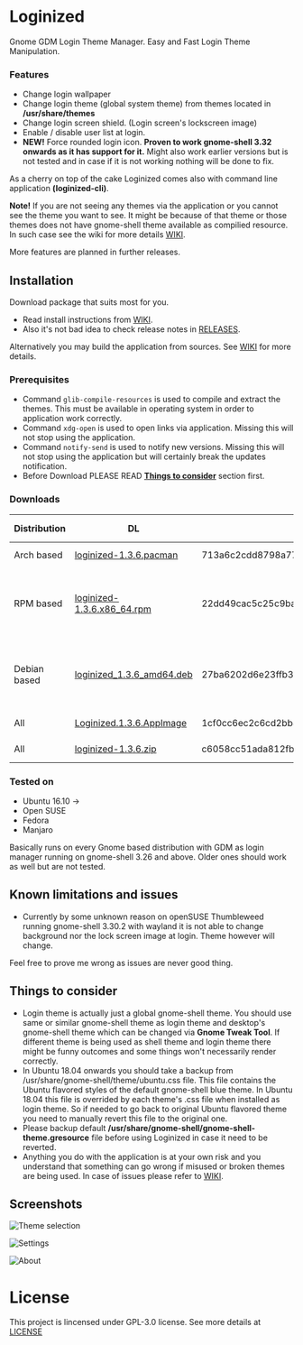 # Loginized
Gnome GDM Login Theme Manager. Easy and Fast Login Theme Manipulation.

### Features
* Change login wallpaper
* Change login theme (global system theme) from themes located in __/usr/share/themes__
* Change login screen shield. (Login screen's lockscreen image)
* Enable / disable user list at login. 
* __NEW!__ Force rounded login icon. __Proven to work gnome-shell 3.32 onwards as it has support for it.__ Might also work earlier versions but is not tested and in case if it is not working nothing will be done to fix.

As a cherry on top of the cake Loginized comes also with command line application __(loginized-cli)__.

__Note!__ If you are not seeing any themes via the application or you cannot see the theme you want to see. It might be because of that theme or those themes does not have gnome-shell theme available as compilied resource. In such case see the wiki for more details [WIKI](https://github.com/juhaku/loginized/wiki/Help).

More features are planned in further releases.

## Installation
Download package that suits most for you.
 * Read install instructions from [WIKI](https://github.com/juhaku/loginized/wiki).
 * Also it's not bad idea to check release notes in [RELEASES](https://github.com/juhaku/loginized/releases).

Alternatively you may build the application from sources. See [WIKI](https://github.com/juhaku/loginized/wiki#build-application-from-sources) for more details.

### Prerequisites
 * Command `glib-compile-resources` is used to compile and extract the themes. This must be available in operating system in order to application work correctly.
 * Command `xdg-open` is used to open links via application. Missing this will not stop using the application.
 * Command `notify-send` is used to notify new versions. Missing this will not stop using the application but will certainly break the updates notification.
 * Before Download PLEASE READ [__Things to consider__](#things-to-consider) section first.

### Downloads

Distribution | DL | Sha1 | Required packages
-------------|----|------|------------------
Arch based   | [loginized-1.3.6.pacman](https://github.com/juhaku/loginized/releases/download/1.3.6/loginized-1.3.6.pacman) | 	 713a6c2cdd8798a77cd6123da325c0cac2c5f88a | glib2, xdg-utils
RPM based    | [loginized-1.3.6.x86_64.rpm](https://github.com/juhaku/loginized/releases/download/1.3.6/loginized-1.3.6.x86_64.rpm) | 	 22dd49cac5c25c9bac6abf1ef20e21f5f5ab00be | glib2-devel, xdg-utils (Open SUSE, Fedora)
Debian based | [loginized_1.3.6_amd64.deb](https://github.com/juhaku/loginized/releases/download/1.3.6/loginized_1.3.6_amd64.deb) | 27ba6202d6e23ffb3fdf41c07290073a885503ee | libglib2.0-bin, libglib2.0-dev-bin, xdg-utils (Ubuntu)
All          | [Loginized.1.3.6.AppImage](https://github.com/juhaku/loginized/releases/download/1.3.6/Loginized.1.3.6.AppImage) | 	 1cf0cc6ec2c6cd2bb49bdb761819a700c96e9746 | Distro dependant
All          | [loginized-1.3.6.zip](https://github.com/juhaku/loginized/releases/download/1.3.6/loginized-1.3.6.zip) | 	 c6058cc51ada812fb65ef5e686b434d7f0a08b84 | Distro dependant

### Tested on
* Ubuntu 16.10 ->
* Open SUSE
* Fedora
* Manjaro

Basically runs on every Gnome based distribution with GDM as login manager running on gnome-shell 3.26 and above. Older ones should work as well but are not tested.

## Known limitations and issues

* Currently by some unknown reason on openSUSE Thumbleweed running gnome-shell 3.30.2 with wayland it is not able to change background nor the lock screen image at login. Theme however will change. 

Feel free to prove me wrong as issues are never good thing. 

## Things to consider
 * Login theme is actually just a global gnome-shell theme. You should use same or similar gnome-shell theme as login theme and desktop's gnome-shell theme which can be changed via __Gnome Tweak Tool__. If different theme is being used as shell theme and login theme there might be funny outcomes and some things won't necessarily render correctly.
 * In Ubuntu 18.04 onwards you should take a backup from /usr/share/gnome-shell/theme/ubuntu.css file. This file contains the Ubuntu flavored styles of the default gnome-shell blue theme. In Ubuntu 18.04 this file is overrided by each theme's .css file when installed as login theme. So if needed to go back to original Ubuntu flavored theme you need to manually revert this file to the original one.
 * Please backup default __/usr/share/gnome-shell/gnome-shell-theme.gresource__ file before using Loginized in case it need to be reverted.
 * Anything you do with the application is at your own risk and you understand that something can go wrong if misused or broken themes are being used. In case of issues please refer to [WIKI](https://github.com/juhaku/loginized/wiki/Help).

## Screenshots
![Theme selection](https://github.com/juhaku/loginized/blob/master/screenshots/screen1.png)

![Settings](https://github.com/juhaku/loginized/blob/master/screenshots/screen2.png)

![About](https://github.com/juhaku/loginized/blob/master/screenshots/screen3.png)

# License

This project is lincensed under GPL-3.0 license. See more details at [LICENSE](https://github.com/juhaku/loginized/blob/master/LICENSE)
